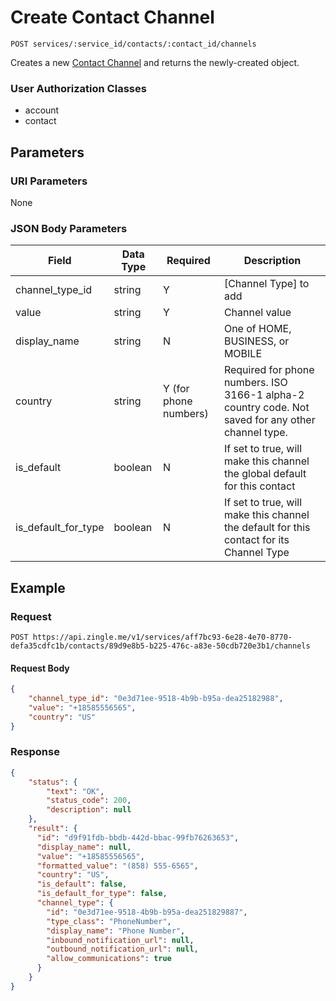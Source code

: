 # Create Contact Channel

    POST services/:service_id/contacts/:contact_id/channels
    
Creates a new [Contact Channel] and returns the newly-created object.

### User Authorization Classes 
* account
* contact

## Parameters
### URI Parameters
None
### JSON Body Parameters
Field | Data Type | Required | Description
--- | --- | --- | ---
channel_type_id | string | Y | [Channel Type] to add
value | string | Y | Channel value 
display_name | string | N | One of HOME, BUSINESS, or MOBILE
country | string | Y (for phone numbers) | Required for phone numbers. ISO 3166-1 alpha-2 country code. Not saved for any other channel type.
is_default | boolean | N | If set to true, will make this channel the global default for this contact
is_default_for_type | boolean | N | If set to true, will make this channel the default for this contact for its Channel Type

## Example
### Request

    POST https://api.zingle.me/v1/services/aff7bc93-6e28-4e70-8770-defa35cdfc1b/contacts/89d9e8b5-b225-476c-a83e-50cdb720e3b1/channels

#### Request Body 
```json
{
    "channel_type_id": "0e3d71ee-9518-4b9b-b95a-dea25182988",
    "value": "+18585556565",
    "country": "US"
}
```

### Response
``` json
{
    "status": {
        "text": "OK",
        "status_code": 200,
        "description": null
    },
    "result": {
      "id": "d9f91fdb-bbdb-442d-bbac-99fb76263653",
      "display_name": null,
      "value": "+18585556565",
      "formatted_value": "(858) 555-6565",
      "country": "US",
      "is_default": false,
      "is_default_for_type": false,
      "channel_type": {
        "id": "0e3d71ee-9518-4b9b-b95a-dea251829887",
        "type_class": "PhoneNumber",
        "display_name": "Phone Number",
        "inbound_notification_url": null,
        "outbound_notification_url": null,
        "allow_communications": true
      }
    }
}
```

[Contact Channel]: README.md
[Contact Type]: /channel_types/README.md
